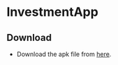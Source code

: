 # InvestmentApp
## Download
 - Download the apk file from [here](https://github.com/amit-kr09/InvestmentApp/releases).
